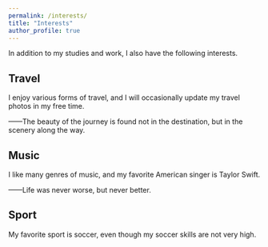 ```yaml
---
permalink: /interests/
title: "Interests"
author_profile: true
---
```





In addition to my studies and work, I also have the following interests.

<h2>Travel</h2>
I enjoy various forms of travel, and I will occasionally update my travel photos in my free time.

——The beauty of the journey is found not in the destination, but in the scenery along the way.

<h2>Music</h2>
I like many genres of music, and my favorite American singer is Taylor Swift.

——Life was never worse, but never better.

<h2>Sport</h2>
My favorite sport is soccer, even though my soccer skills are not very high.

